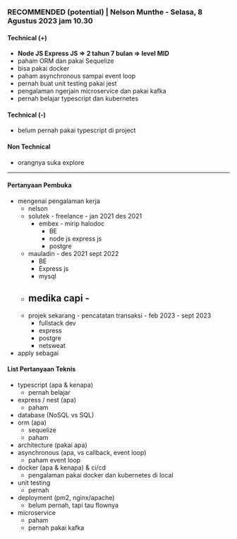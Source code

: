 ### **RECOMMENDED (potential)** | Nelson Munthe - Selasa, 8 Agustus 2023 jam 10.30

#### Technical (+) 

- **Node JS Express JS => 2 tahun 7 bulan => level MID**
- paham ORM dan pakai Sequelize
- bisa pakai docker
- paham asynchronous sampai event loop
- pernah buat unit testing pakai jest
- pengalaman ngerjain microservice dan pakai kafka
- pernah belajar typescript dan kubernetes

#### Technical (-)  

- belum pernah pakai typescript di project

#### Non Technical  

- orangnya suka explore

---

#### Pertanyaan Pembuka

- mengenai pengalaman kerja  
	- nelson
	- solutek - freelance - jan 2021 des 2021
		- embex - mirip halodoc
			- BE
			- node js express js
			- postgre
	- mauladin - des 2021 sept 2022
		- BE
		- Express js
		- mysql
	- medika capi - 
		- 
	- projek sekarang - pencatatan transaksi - feb 2023 - sept 2023
		- fullstack dev
		- express
		- postgre
		- netsweat
- apply sebagai


#### List Pertanyaan Teknis

- typescript (apa & kenapa)
	- pernah belajar
- express / nest (apa)
	- paham
- database (NoSQL vs SQL)
- orm (apa)
	- sequelize
	- paham
- architecture (pakai apa)
- asynchronous (apa, vs callback, event loop)
	- paham event loop
- docker (apa & kenapa) & ci/cd
	- pengalaman pakai docker dan kubernetes di local
- unit testing
	- pernah
- deployment (pm2, nginx/apache)
	- belum pernah, tapi tau flownya
- microservice
	- paham
	- pernah pakai kafka